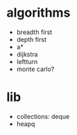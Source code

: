 # algorithms
- breadth first
- depth first
- a*
- dijkstra
- leftturn
- monte carlo?

# lib
- collections: deque
- heapq
